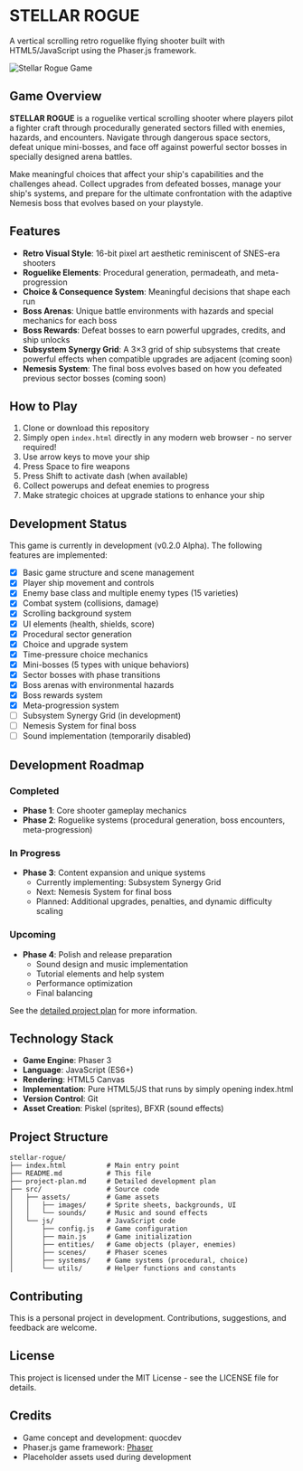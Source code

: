 # STELLAR ROGUE

A vertical scrolling retro roguelike flying shooter built with HTML5/JavaScript using the Phaser.js framework.

![Stellar Rogue Game](https://via.placeholder.com/800x400?text=Stellar+Rogue+Game)

## Game Overview

**STELLAR ROGUE** is a roguelike vertical scrolling shooter where players pilot a fighter craft through procedurally generated sectors filled with enemies, hazards, and encounters. Navigate through dangerous space sectors, defeat unique mini-bosses, and face off against powerful sector bosses in specially designed arena battles.

Make meaningful choices that affect your ship's capabilities and the challenges ahead. Collect upgrades from defeated bosses, manage your ship's systems, and prepare for the ultimate confrontation with the adaptive Nemesis boss that evolves based on your playstyle.

## Features

- **Retro Visual Style**: 16-bit pixel art aesthetic reminiscent of SNES-era shooters
- **Roguelike Elements**: Procedural generation, permadeath, and meta-progression
- **Choice & Consequence System**: Meaningful decisions that shape each run
- **Boss Arenas**: Unique battle environments with hazards and special mechanics for each boss
- **Boss Rewards**: Defeat bosses to earn powerful upgrades, credits, and ship unlocks
- **Subsystem Synergy Grid**: A 3×3 grid of ship subsystems that create powerful effects when compatible upgrades are adjacent (coming soon)
- **Nemesis System**: The final boss evolves based on how you defeated previous sector bosses (coming soon)

## How to Play

1. Clone or download this repository
2. Simply open `index.html` directly in any modern web browser - no server required!
3. Use arrow keys to move your ship
4. Press Space to fire weapons
5. Press Shift to activate dash (when available)
6. Collect powerups and defeat enemies to progress
7. Make strategic choices at upgrade stations to enhance your ship

## Development Status

This game is currently in development (v0.2.0 Alpha). The following features are implemented:

- [x] Basic game structure and scene management
- [x] Player ship movement and controls
- [x] Enemy base class and multiple enemy types (15 varieties)
- [x] Combat system (collisions, damage)
- [x] Scrolling background system
- [x] UI elements (health, shields, score)
- [x] Procedural sector generation
- [x] Choice and upgrade system
- [x] Time-pressure choice mechanics
- [x] Mini-bosses (5 types with unique behaviors)
- [x] Sector bosses with phase transitions
- [x] Boss arenas with environmental hazards
- [x] Boss rewards system
- [x] Meta-progression system
- [ ] Subsystem Synergy Grid (in development)
- [ ] Nemesis System for final boss
- [ ] Sound implementation (temporarily disabled)

## Development Roadmap

### Completed
- **Phase 1**: Core shooter gameplay mechanics
- **Phase 2**: Roguelike systems (procedural generation, boss encounters, meta-progression)

### In Progress
- **Phase 3**: Content expansion and unique systems
  - Currently implementing: Subsystem Synergy Grid
  - Next: Nemesis System for final boss
  - Planned: Additional upgrades, penalties, and dynamic difficulty scaling

### Upcoming
- **Phase 4**: Polish and release preparation
  - Sound design and music implementation
  - Tutorial elements and help system
  - Performance optimization
  - Final balancing

See the [detailed project plan](project-plan.md) for more information.

## Technology Stack

- **Game Engine**: Phaser 3
- **Language**: JavaScript (ES6+)
- **Rendering**: HTML5 Canvas
- **Implementation**: Pure HTML5/JS that runs by simply opening index.html
- **Version Control**: Git
- **Asset Creation**: Piskel (sprites), BFXR (sound effects)

## Project Structure

```
stellar-rogue/
├── index.html          # Main entry point
├── README.md           # This file
├── project-plan.md     # Detailed development plan
├── src/                # Source code
│   ├── assets/         # Game assets
│   │   ├── images/     # Sprite sheets, backgrounds, UI
│   │   └── sounds/     # Music and sound effects
│   └── js/             # JavaScript code
│       ├── config.js   # Game configuration
│       ├── main.js     # Game initialization
│       ├── entities/   # Game objects (player, enemies)
│       ├── scenes/     # Phaser scenes
│       ├── systems/    # Game systems (procedural, choice)
│       └── utils/      # Helper functions and constants
```

## Contributing

This is a personal project in development. Contributions, suggestions, and feedback are welcome.

## License

This project is licensed under the MIT License - see the LICENSE file for details.

## Credits

- Game concept and development: quocdev
- Phaser.js game framework: [Phaser](https://phaser.io/)
- Placeholder assets used during development
